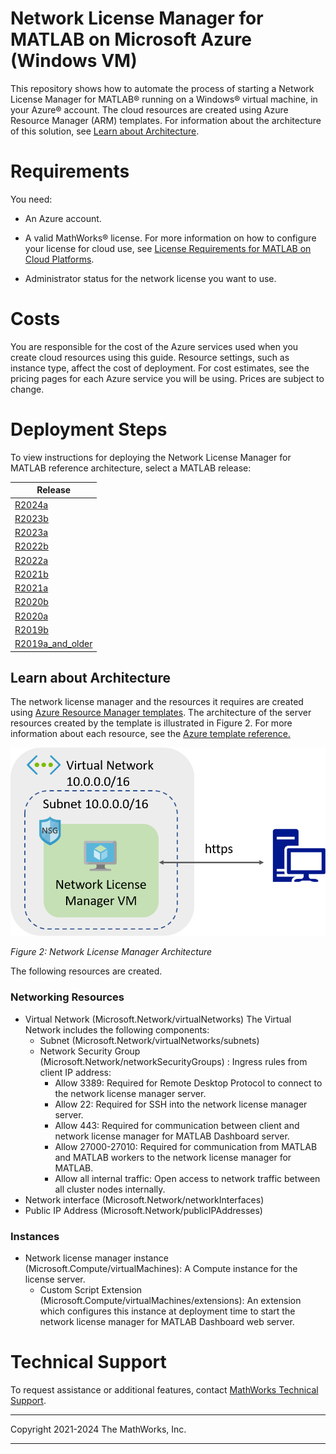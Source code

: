 # Network License Manager for MATLAB on Microsoft Azure (Windows VM)

This repository shows how to automate the process of starting a Network License Manager for MATLAB®  running on a Windows®  virtual machine, in your Azure®  account. The cloud resources are created using Azure Resource Manager (ARM) templates. For information about the architecture of this solution, see [Learn about Architecture](#learn-about-architecture).

# Requirements

You need:

- An Azure account.

- A valid MathWorks®  license. For more information on how to configure your license for cloud use, see [License Requirements for MATLAB on Cloud Platforms](https://www.mathworks.com/help/licensingoncloud/matlab-on-the-cloud.html).

- Administrator status for the network license you want to use.

# Costs
You are responsible for the cost of the Azure services used when you create cloud resources using this guide. Resource settings, such as instance type, affect the cost of deployment. For cost estimates, see the pricing pages for each Azure service you will be using. Prices are subject to change.


# Deployment Steps

To view instructions for deploying the Network License Manager for MATLAB reference architecture, select a MATLAB release:

| Release |
| ------- |
| [R2024a](releases/R2024a/README.md) |
| [R2023b](releases/R2023b/README.md) |
| [R2023a](releases/R2023a/README.md) |
| [R2022b](releases/R2022b/README.md) |
| [R2022a](releases/R2022a/README.md) |
| [R2021b](releases/R2021b/README.md) |
| [R2021a](releases/R2021a/README.md) |
| [R2020b](releases/R2020b/README.md) |
| [R2020a](releases/R2020a/README.md) |
| [R2019b](releases/R2019b/README.md) |
| [R2019a\_and\_older](releases/R2019a_and_older/README.md) |


## Learn about Architecture

The network license manager and the resources it requires are created using [Azure Resource Manager templates](https://docs.microsoft.com/en-gb/azure/azure-resource-manager/resource-group-overview). The architecture of the server resources created by the template is illustrated in Figure 2. For more information about each resource, see the [Azure template reference.](https://docs.microsoft.com/en-us/azure/templates/)

![Server Architecture](img/FlexServer_in_Azure_architecture.png?raw=true)

*Figure 2: Network License Manager Architecture*

The following resources are created.

### Networking Resources
* Virtual Network (Microsoft.Network/virtualNetworks) The Virtual Network includes the following components:
    * Subnet (Microsoft.Network/virtualNetworks/subnets)
    * Network Security Group (Microsoft.Network/networkSecurityGroups) : Ingress rules from client IP address:
        * Allow 3389: Required for Remote Desktop Protocol to connect to the network license manager server.
        * Allow 22: Required for SSH into the network license manager server.
        * Allow 443: Required for communication between client and network license manager for MATLAB Dashboard server.
        * Allow 27000-27010: Required for communication from MATLAB and MATLAB workers to the network license manager for MATLAB.
        * Allow all internal traffic: Open access to network traffic between all cluster nodes internally.
* Network interface (Microsoft.Network/networkInterfaces)
* Public IP Address (Microsoft.Network/publicIPAddresses)

### Instances
* Network license manager instance (Microsoft.Compute/virtualMachines): A Compute instance for the license server.
  * Custom Script Extension (Microsoft.Compute/virtualMachines/extensions): An extension which configures this instance at deployment time to start the network license manager for MATLAB Dashboard web server.

# Technical Support
To request assistance or additional features, contact [MathWorks Technical Support](https://www.mathworks.com/support/contact_us.html).

----

Copyright 2021-2024 The MathWorks, Inc.

----